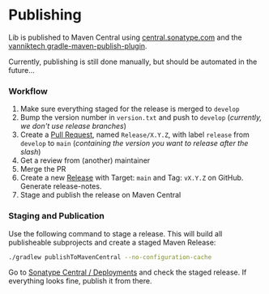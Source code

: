 Publishing
==========

Lib is published to Maven Central using [central.sonatype.com](https://central.sonatype.com) and the 
[vanniktech gradle-maven-publish-plugin](https://github.com/vanniktech/gradle-maven-publish-plugin).

Currently, publishing is still done manually, but should be automated in the future...

### Workflow

1. Make sure everything staged for the release is merged to `develop`
2. Bump the version number in `version.txt` and push to `develop` (*currently, we don't use release branches*)
3. Create a [Pull Request](https://github.com/kresult/kresult/compare/main...develop), named `Release/X.Y.Z`, with 
   label `release` from `develop` to `main` (*containing the version you want to release after the slash*)
4. Get a review from (another) maintainer
5. Merge the PR
6. Create a new [Release](https://github.com/kresult/kresult/releases/new?target=main) with Target: `main` and 
   Tag: `vX.Y.Z` on GitHub. Generate release-notes.
7. Stage and publish the release on Maven Central

### Staging and Publication

Use the following command to stage a release. This will build all publisheable subprojects and create a staged Maven
Release:

```bash
./gradlew publishToMavenCentral --no-configuration-cache
```

Go to [Sonatype Central / Deployments](https://central.sonatype.com/publishing/deployments) and check the staged 
release. If everything looks fine, publish it from there.